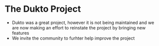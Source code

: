# The Dukto Project

- Dukto was a great project, however it is not being maintained and we are now making an effort to reinstate the project by bringing new features
- We invite the community to furhter help improve the project


